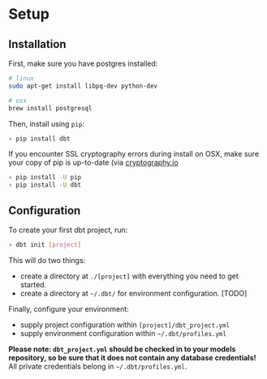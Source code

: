 # Setup

## Installation

First, make sure you have postgres installed:

```bash
# linux
sudo apt-get install libpq-dev python-dev

# osx
brew install postgresql
```

Then, install using `pip`:

```bash
› pip install dbt
```

If you encounter SSL cryptography errors during install on OSX, make sure your copy of pip is up-to-date (via [cryptography.io](https://cryptography.io/en/latest/faq/#compiling-cryptography-on-os-x-produces-a-fatal-error-openssl-aes-h-file-not-found-error)
```bash
› pip install -U pip
› pip install -U dbt
```

## Configuration

To create your first dbt project, run:

```bash
› dbt init [project]
```

This will do two things:
- create a directory at `./[project]` with everything you need to get started.
- create a directory at `~/.dbt/` for environment configuration. [TODO]

Finally, configure your environment:
- supply project configuration within `[project]/dbt_project.yml`
- supply environment configuration within `~/.dbt/profiles.yml`

**Please note: `dbt_project.yml` should be checked in to your models repository, so be sure that it does not contain any database
credentials!** All private credentials belong in `~/.dbt/profiles.yml`.
